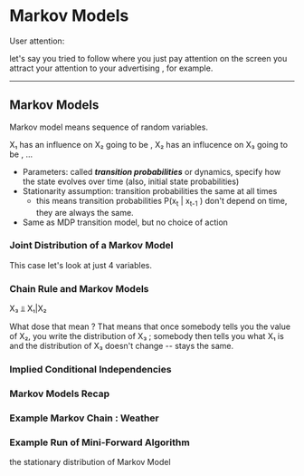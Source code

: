 
# Markov Models

User attention:

let's say you tried to follow where you just pay attention on the screen you attract your attention to your advertising , for example.

---


## Markov Models

Markov model means sequence of random variables. 

X₁ has an influence on X₂ going to be , X₂ has an influcence on X₃ going to be , ... 


 - Parameters: called ***transition probabilities*** or dynamics, specify how the state evolves over time (also, initial state probabilities)
 - Stationarity assumption: transition probabilities the same at all times
    - this means transition probabilities P(x<sub>t</sub> | x<sub>t-1</sub> ) don't depend on time, they are always the same. 
 - Same as MDP transition model, but no choice of action
    
### Joint Distribution of a Markov Model

This case let's look at just 4 variables. 

### Chain Rule and Markov Models

X₃ ⫫ X₁|X₂  

What dose that mean ?  That means that once somebody tells you the value of X₂,  you write the distribution of X₃ ; somebody then tells you what X₁ is and the distribution of X₃ doesn't change -- stays the same. 


### Implied Conditional Independencies 



### Markov Models Recap 

### Example Markov Chain : Weather

### Example Run of Mini-Forward Algorithm

the stationary distribution of Markov Model


